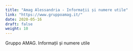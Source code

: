 ```yaml
---
title: "Amag Alessandria - Informații și numere utile"
link: "https://www.gruppoamag.it/"
date: 2020-05-16
draft: false
weight: 10
---
```


Gruppo AMAG. Informații și numere utile